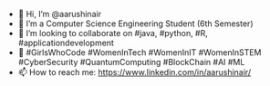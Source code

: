 - 👋 Hi, I’m @aarushinair
- 👀 I’m a Computer Science Engineering Student (6th Semester)
- 💞️ I’m looking to collaborate on #java, #python, #R, #applicationdevelopment
- 🌱 #GirlsWhoCode #WomenInTech #WomenInIT #WomenInSTEM #CyberSecurity #QuantumComputing #BlockChain #AI #ML
- 📫 How to reach me: https://www.linkedin.com/in/aarushinair/

<!---
aarushinair/aarushinair is a ✨ special ✨ repository because its `README.md` (this file) appears on your GitHub profile.
You can click the Preview link to take a look at your changes.
--->
